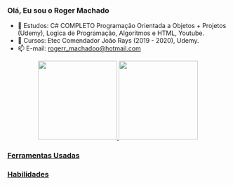 ### Olá, Eu sou o Roger Machado

- 📗 Estudos: C# COMPLETO Programação Orientada a Objetos + Projetos (Udemy), Logica de Programação, Algoritmos e HTML, Youtube.
- 📘 Cursos: Etec Comendador João Rays (2019 - 2020), Udemy.   
- 📫 E-mail: rogerr_machadoo@hotmail.com

<div align="center">
  <a href="https://github.com/Roger-Machado">
  <img height="180em" src="https://github-readme-stats.vercel.app/api?username=Roger-Machado&show_icons=true&theme=dark&include_all_commits=true&count_private=true"/>
  <img height="180em" src="https://github-readme-stats.vercel.app/api/top-langs/?username=Roger-Machado&layout=compact&langs_count=7&theme=dark"/>
</div>

### **Ferramentas Usadas** 
     
        
     
### **Habilidades** 
